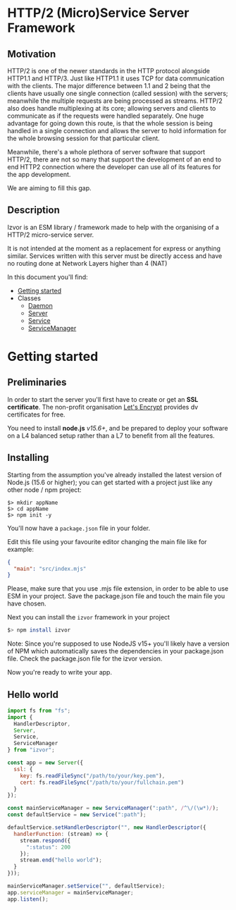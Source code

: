 # HTTP/2 (Micro)Service Server Framework

## Motivation

HTTP/2 is one of the newer standards in the HTTP protocol alongside HTTP1.1 and HTTP/3. Just like HTTP1.1 it uses TCP
for data communication with the clients. The major difference between 1.1 and 2 being that the clients have usually one
single connection (called session) with the servers; meanwhile the multiple requests are being processed as streams.
HTTP/2 also does handle multiplexing at its core; allowing servers and clients to communicate as if the requests were
handled separately. One huge advantage for going down this route, is that the whole session is being handled in a single
connection and allows the server to hold information for the whole browsing session for that particular client.

Meanwhile, there's a whole plethora of server software that support HTTP/2, there are not so many that support the
development of an end to end HTTP2 connection where the developer can use all of its features for the app development.

We are aiming to fill this gap.

## Description

Izvor is an ESM library / framework made to help with the organising of a HTTP/2 micro-service server.

It is not intended at the moment as a replacement for express or anything similar. Services written with this server
must be directly access and have no routing done at Network Layers higher than 4 (NAT)

In this document you'll find:

- [Getting started](#getting-started)
- Classes
  - [Daemon](./docs/daemon.md)
  - [Server](./docs/server.md)
  - [Service](./docs/service.md)
  - [ServiceManager](./docs/service-manager.md)

# Getting started

## Preliminaries

In order to start the server you'll first have to create or get an __SSL certificate__. The non-profit
organisation [Let's Encrypt](https://letsencrypt.org) provides dv certificates for free.

You need to install __node.js__ *v15.6+*, and be prepared to deploy your software on a L4 balanced setup rather than a
L7 to benefit from all the features.

## Installing

Starting from the assumption you've already installed the latest version of Node.js (15.6 or higher); you can get
started with a project just like any other node / npm project:

```shell
$> mkdir appName
$> cd appName
$> npm init -y
```

You'll now have a ```package.json``` file in your folder.

Edit this file using your favourite editor changing the main file like for example:

```json
{
  "main": "src/index.mjs"
}
```

Please, make sure that you use .mjs file extension, in order to be able to use ESM in your project. Save the
package.json file and touch the main file you have chosen.

Next you can install the `izvor` framework in your project

```bash
$> npm install izvor
```

Note: Since you're supposed to use NodeJS v15+ you'll likely have a version of NPM which automatically saves the
dependencies in your package.json file. Check the package.json file for the izvor version.

Now you're ready to write your app.

## Hello world

```javascript
import fs from "fs";
import {
  HandlerDescriptor,
  Server,
  Service,
  ServiceManager
} from "izvor";

const app = new Server({
  ssl: {
    key: fs.readFileSync("/path/to/your/key.pem"),
    cert: fs.readFileSync("/path/to/your/fullchain.pem")
  }
});

const mainServiceManager = new ServiceManager(":path", /^\/(\w*)/);
const defaultService = new Service(":path");

defaultService.setHandlerDescriptor("", new HandlerDescriptor({
  handlerFunction: (stream) => {
    stream.respond({
      ":status": 200
    });
    stream.end("hello world");
  }
}));

mainServiceManager.setService("", defaultService);
app.serviceManager = mainServiceManager;
app.listen();

```
